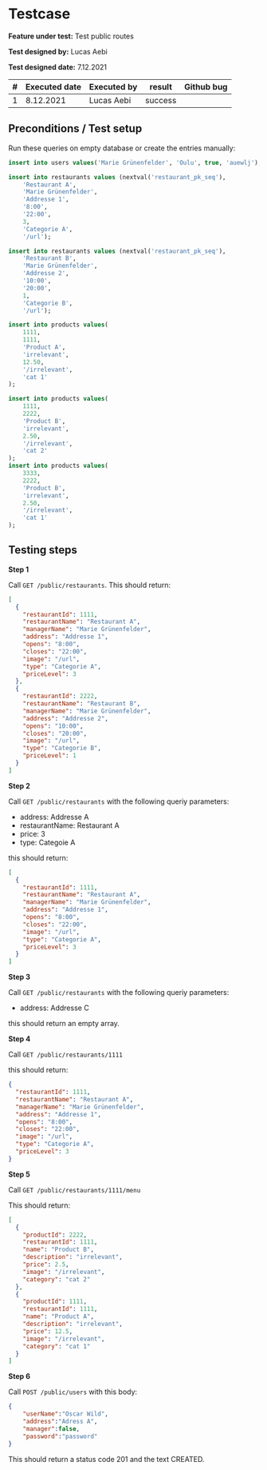 
# Testcase


**Feature under test:** Test public routes

**Test designed by:** Lucas Aebi

**Test designed date:** 7.12.2021


| #    | Executed date | Executed by | result          | Github bug    |
| ---- | ------------- | ----------- | --------------- | ------------- |
|    1 | 8.12.2021     | Lucas Aebi  | success         |               |


## Preconditions / Test setup

Run these queries on empty database or create the entries manually:

```sql
insert into users values('Marie Grünenfelder', 'Oulu', true, 'auewlj');

insert into restaurants values (nextval('restaurant_pk_seq'),
    'Restaurant A',
    'Marie Grünenfelder',
    'Addresse 1',
    '8:00',
    '22:00',
    3,
    'Categorie A',
    '/url');

insert into restaurants values (nextval('restaurant_pk_seq'),
    'Restaurant B',
    'Marie Grünenfelder',
    'Addresse 2',
    '10:00',
    '20:00',
    1,
    'Categorie B',
    '/url');

insert into products values(
    1111,
    1111,
    'Product A',
    'irrelevant',
    12.50,
    '/irrelevant',
    'cat 1'
);

insert into products values(
    1111,
    2222,
    'Product B',
    'irrelevant',
    2.50,
    '/irrelevant',
    'cat 2'
);
insert into products values(
    3333,
    2222,
    'Product B',
    'irrelevant',
    2.50,
    '/irrelevant',
    'cat 1'
);

```

## Testing steps

**Step 1**

Call `GET /public/restaurants`. This should return:

```json
[
  {
    "restaurantId": 1111,
    "restaurantName": "Restaurant A",
    "managerName": "Marie Grünenfelder",
    "address": "Addresse 1",
    "opens": "8:00",
    "closes": "22:00",
    "image": "/url",
    "type": "Categorie A",
    "priceLevel": 3
  },
  {
    "restaurantId": 2222,
    "restaurantName": "Restaurant B",
    "managerName": "Marie Grünenfelder",
    "address": "Addresse 2",
    "opens": "10:00",
    "closes": "20:00",
    "image": "/url",
    "type": "Categorie B",
    "priceLevel": 1
  }
]
```

**Step 2**

Call `GET /public/restaurants` with the following queriy parameters:

- address: Addresse A
- restaurantName: Restaurant A
- price: 3
- type: Categoie A

this should return:

```json
[
  {
    "restaurantId": 1111,
    "restaurantName": "Restaurant A",
    "managerName": "Marie Grünenfelder",
    "address": "Addresse 1",
    "opens": "8:00",
    "closes": "22:00",
    "image": "/url",
    "type": "Categorie A",
    "priceLevel": 3
  }
]
```

**Step 3**

Call `GET /public/restaurants` with the following queriy parameters:

- address: Addresse C

this should return an empty array.

**Step 4**

Call `GET /public/restaurants/1111`

this should return:

```json
{
  "restaurantId": 1111,
  "restaurantName": "Restaurant A",
  "managerName": "Marie Grünenfelder",
  "address": "Addresse 1",
  "opens": "8:00",
  "closes": "22:00",
  "image": "/url",
  "type": "Categorie A",
  "priceLevel": 3
}
```

**Step 5**

Call `GET /public/restaurants/1111/menu`

This should return:

```json
[
  {
    "productId": 2222,
    "restaurantId": 1111,
    "name": "Product B",
    "description": "irrelevant",
    "price": 2.5,
    "image": "/irrelevant",
    "category": "cat 2"
  },
  {
    "productId": 1111,
    "restaurantId": 1111,
    "name": "Product A",
    "description": "irrelevant",
    "price": 12.5,
    "image": "/irrelevant",
    "category": "cat 1"
  }
]
```
**Step 6**

Call `POST /public/users` with this body:

```json
{
	"userName":"Oscar Wild",
	"address":"Adress A",
	"manager":false,
	"password":"password"
}
```
This should return a status code 201 and the text CREATED.

